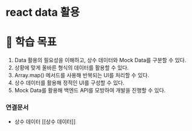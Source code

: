 # react data 활용

# 🚀 학습 목표

1.  Data 활용의 필요성을 이해하고, 상수 데이터와 Mock Data를 구분할 수 있다.
2.  상황에 맞게 올바른 형식의 데이터를 활용할 수 있다.
3.  Array.map() 메서드를 사용해 반복되는 UI를 처리할 수 있다.
4.  상수 데이터를 활용해 정적인 UI를 구성할 수 있다.
5.  Mock Data를 활용해 백엔드 API를 모방하여 개발을 진행할 수 있다.




### 연결문서
-  상수 데이터 [[상수 데이터]]
